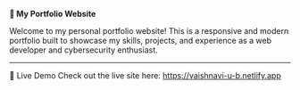 **💼 My Portfolio Website**

Welcome to my personal portfolio website! This is a responsive and modern portfolio built to showcase my skills, projects, and experience as a web developer and cybersecurity enthusiast.

---

🚀 Live Demo
Check out the live site here: https://vaishnavi-u-b.netlify.app
